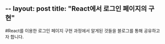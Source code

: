 --
layout: post
title: "React에서 로그인 페이지의 구현"
--

#React를 이용한 로그인 페이지 구현 과정에서 알게된 것들을 블로그를 통해 공유하고자 합니다.

